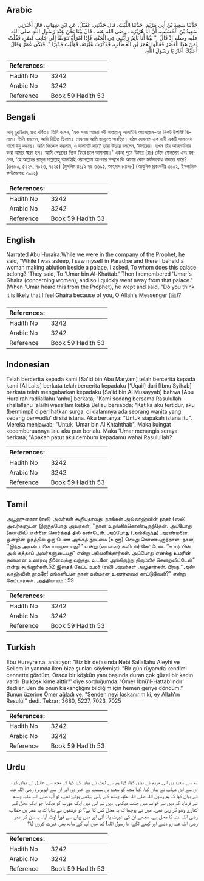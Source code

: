 ## Arabic


<div dir="rtl" lang="ar" style={{fontSize:'larger',backgroundColor:'#f8f9fa',padding:20}}>
حَدَّثَنَا سَعِيدُ بْنُ أَبِي مَرْيَمَ، حَدَّثَنَا اللَّيْثُ، قَالَ حَدَّثَنِي عُقَيْلٌ، عَنِ ابْنِ شِهَابٍ، قَالَ أَخْبَرَنِي سَعِيدُ بْنُ الْمُسَيَّبِ، أَنَّ أَبَا هُرَيْرَةَ ـ رضى الله عنه ـ قَالَ بَيْنَا نَحْنُ عِنْدَ رَسُولِ اللَّهِ صلى الله عليه وسلم إِذْ قَالَ ‏ "‏ بَيْنَا أَنَا نَائِمٌ رَأَيْتُنِي فِي الْجَنَّةِ، فَإِذَا امْرَأَةٌ تَتَوَضَّأُ إِلَى جَانِبِ قَصْرٍ، فَقُلْتُ لِمَنْ هَذَا الْقَصْرُ فَقَالُوا لِعُمَرَ بْنِ الْخَطَّابِ، فَذَكَرْتُ غَيْرَتَهُ، فَوَلَّيْتُ مُدْبِرًا ‏"‏‏.‏ فَبَكَى عُمَرُ وَقَالَ أَعَلَيْكَ أَغَارُ يَا رَسُولَ اللَّهِ‏.‏
</div>
<div style={{backgroundColor:'#f8f9fa',padding:20, marginBottom: 10}}><table> <thead> <tr> <th>References:</th> <th></th> </tr> </thead> <tbody><tr><td>Hadith No</td><td>3242</td></tr><tr><td>Arabic No</td><td>3242</td></tr><tr><td>Reference</td><td>Book 59 Hadith 53</td></tr></tbody></table></div>

## Bengali


<div dir="ltr" lang="bn" style={{fontSize:'larger',backgroundColor:'#f8f9fa',padding:20}}>
আবূ হুরাইরাহ্ হতে বর্ণিত। তিনি বলেন, ‘এক সময় আমরা নবী সাল্লাল্লাহু আলাইহি ওয়াসাল্লাম-এর নিকট উপবিষ্ট ছিলাম। তিনি বললেন, আমি নিদ্রিত ছিলাম। দেখলাম আমি জান্নাতে অবস্থিত। হঠাৎ দেখলাম এক নারী একটি দালানের পাশে উযু করছে। আমি জিজ্ঞেস করলাম, এ দালানটি কার? তারা উত্তরে বললেন, ‘উমারের। তখন তাঁর আত্মমর্যাদার কথা আমার স্মরণ হল। আমি পেছনের দিকে ফিরে চলে আসলাম।’ একথা শুনে ‘উমার (রাঃ) কেঁদে ফেললেন এবং বললেন, ‘হে আল্লাহর রাসূল সাল্লাল্লাহু আলাইহি ওয়াসাল্লাম আপনার সম্মুখে কি আমার কোন মর্যাদাবোধ থাকতে পারে? (৩৬৮০, ৫২২৭, ৭০২৩, ৭০২৫) (মুসলিম ৪৪/২ হাঃ ৩৩৯৫, আহমাদ ৮৪৭৮) (আধুনিক প্রকাশনীঃ ৩০০২, ইসলামিক ফাউন্ডেশনঃ ৩০১২)
</div>
<div style={{backgroundColor:'#f8f9fa',padding:20, marginBottom: 10}}><table> <thead> <tr> <th>References:</th> <th></th> </tr> </thead> <tbody><tr><td>Hadith No</td><td>3242</td></tr><tr><td>Arabic No</td><td>3242</td></tr><tr><td>Reference</td><td>Book 59 Hadith 53</td></tr></tbody></table></div>

## English


<div dir="ltr" lang="en" style={{fontSize:'larger',backgroundColor:'#f8f9fa',padding:20}}>
Narrated Abu Huraira:While we were in the company of the Prophet, he said, "While I was asleep, I saw myself in Paradise and there I beheld a woman making ablution beside a palace, I asked, To whom does this palace belong? 'They said, To 'Umar bin Al-Khattab.' Then I remembered 'Umar's Ghaira (concerning women), and so I quickly went away from that palace." (When 'Umar heard this from the Prophet), he wept and said, "Do you think it is likely that I feel Ghaira because of you, O Allah's Messenger (ﷺ)?
</div>
<div style={{backgroundColor:'#f8f9fa',padding:20, marginBottom: 10}}><table> <thead> <tr> <th>References:</th> <th></th> </tr> </thead> <tbody><tr><td>Hadith No</td><td>3242</td></tr><tr><td>Arabic No</td><td>3242</td></tr><tr><td>Reference</td><td>Book 59 Hadith 53</td></tr></tbody></table></div>

## Indonesian


<div dir="ltr" lang="id" style={{fontSize:'larger',backgroundColor:'#f8f9fa',padding:20}}>
Telah bercerita kepada kami [Sa'id bin Abu Maryam] telah bercerita kepada kami [Al Laits] berkata telah bercerita kepadaku ['Uqail] dari [Ibnu Syihab] berkata telah mengabarkan kepadaku [Sa'id bin Al Musayyab] bahwa [Abu Hurairah radliallahu 'anhu] berkata; "Kami sedang bersama Rasulullah shallallahu 'alaihi wasallam ketika Beliau bersabda: "Ketika aku tertidur, aku (bermimpi) diperlihatkan surga, di dalamnya ada seorang wanita yang sedang berwudlu' di sisi istana. Aku bertanya: "Untuk siapakah istana itu". Mereka menjawab; "Untuk 'Umar bin Al Khtahthab". Maka kuingat kecemburuannya lalu aku pun berlalu. Maka 'Umar menangis seraya berkata; "Apakah patut aku cemburu kepadamu wahai Rasulullah?
</div>
<div style={{backgroundColor:'#f8f9fa',padding:20, marginBottom: 10}}><table> <thead> <tr> <th>References:</th> <th></th> </tr> </thead> <tbody><tr><td>Hadith No</td><td>3242</td></tr><tr><td>Arabic No</td><td>3242</td></tr><tr><td>Reference</td><td>Book 59 Hadith 53</td></tr></tbody></table></div>

## Tamil


<div dir="ltr" lang="ta" style={{fontSize:'larger',backgroundColor:'#f8f9fa',padding:20}}>
அபூஹுரைரா (ரலி) அவர்கள் கூறியதாவது: நாங்கள் அல்லாஹ்வின் தூதர் (ஸல்) அவர்களுடன் இருந்தபோது அவர்கள், ‘‘நான் உறங்கிக்கொண்டிருந்தேன். அப்போது (கனவில்) என்னை சொர்க்கத் தில் கண்டேன். அப்போது (அங்கிருந்த) அரண்மனை ஒன்றின் ஓரத்தில் ஒரு பெண் அங்கத் தூய்மை (உளூ) செய்து கொண்டிருந்தாள். நான், ‘‘இந்த அரண் மனை யாருடையது?” என்று (வானவர் களிடம்) கேட்டேன். ‘‘உமர் பின் அல் கத்தாப் அவர்களுடையது” என்று பதிலளித்தார்கள். அப்போது எனக்கு உமரின் தன்மான உணர்வு நினைவுக்கு வந்தது. உடனே அங்கிருந்து திரும்பிச் சென்றுவிட்டேன்” என்று கூறினார்கள்.52 இதைக் கேட்ட உமர் (ரலி) அவர்கள் அழுதார்கள். பிறகு ‘‘அல்லாஹ்வின் தூதரே! தங்களிடமா நான் தன்மான உணர்வைக் காட்டுவேன்?” என்று கேட்டார்கள். அத்தியாயம் : 59
</div>
<div style={{backgroundColor:'#f8f9fa',padding:20, marginBottom: 10}}><table> <thead> <tr> <th>References:</th> <th></th> </tr> </thead> <tbody><tr><td>Hadith No</td><td>3242</td></tr><tr><td>Arabic No</td><td>3242</td></tr><tr><td>Reference</td><td>Book 59 Hadith 53</td></tr></tbody></table></div>

## Turkish


<div dir="ltr" lang="tr" style={{fontSize:'larger',backgroundColor:'#f8f9fa',padding:20}}>
Ebu Hureyre r.a. anlatıyor: "Biz bir defasında Nebi Sallallahu Aleyhi ve Sellem'in yanında iken bize şunları söylemişti: "Bir gün rüyamda kendimi cennette gördüm. Orada bir köşkün yanı başında duran çok güzel bir kadın vardı 'Bu köşk kime aittir?' diye sorduğumda: 'Ömer İbnü'l-Hattab'ındır' dediler. Ben de onun kıskançlığını bildiğim için hemen geriye döndüm." Bunun üzerine Ömer ağladı ve: "Senden neyi kıskanırım ki, ey Allah'ın Resulü!" dedi. Tekrar: 3680, 5227, 7023, 7025
</div>
<div style={{backgroundColor:'#f8f9fa',padding:20, marginBottom: 10}}><table> <thead> <tr> <th>References:</th> <th></th> </tr> </thead> <tbody><tr><td>Hadith No</td><td>3242</td></tr><tr><td>Arabic No</td><td>3242</td></tr><tr><td>Reference</td><td>Book 59 Hadith 53</td></tr></tbody></table></div>

## Urdu


<div dir="rtl" lang="ur" style={{fontSize:'larger',backgroundColor:'#f8f9fa',padding:20}}>
ہم سے سعید بن ابی مریم نے بیان کیا، کہا ہم سے لیث نے بیان کیا کہا کہ مجھ سے عقیل نے بیان کیا، ان سے ابن شہاب نے بیان کیا، کہا مجھ کو سعید بن مسیب نے خبر دی اور ان سے ابوہریرہ رضی اللہ عنہ نے بیان کیا کہ ہم رسول اللہ صلی اللہ علیہ وسلم کے پاس بیٹھے ہوئے تھے، تو آپ صلی اللہ علیہ وسلم نے فرمایا کہ میں نے خواب میں جنت دیکھی، میں نے اس میں ایک عورت کو دیکھا جو ایک محل کے کنارے وضو کر رہی تھی۔ میں نے پوچھا کہ یہ محل کس کا ہے؟ تو فرشتوں نے بتایا کہ یہ عمر بن خطاب رضی اللہ عنہ کا محل ہے۔ مجھے ان کی غیرت یاد آئی اور میں وہاں سے فوراً لوٹ آیا۔ یہ سن کر عمر رضی اللہ عنہ رو دئیے اور کہنے لگے: یا رسول اللہ! کیا میں آپ کے ساتھ بھی غیرت کروں گا؟
</div>
<div style={{backgroundColor:'#f8f9fa',padding:20, marginBottom: 10}}><table> <thead> <tr> <th>References:</th> <th></th> </tr> </thead> <tbody><tr><td>Hadith No</td><td>3242</td></tr><tr><td>Arabic No</td><td>3242</td></tr><tr><td>Reference</td><td>Book 59 Hadith 53</td></tr></tbody></table></div>